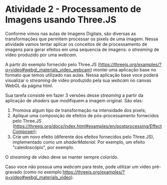 # Atividade 2 - Processamento de Imagens usando Three.JS

Conforme vimos nas aulas de Imagens Digitais, são diversas as transformações que permitem processar os pixels de uma imagem. Nessa atividade vamos tentar aplicar os conceitos de de processamento de imagens para gerar efeitos em uma sequencia de imagens: o _streaming_ de vídeo produzido por uma _webcam_.

A partir do exemplo fornecido pelo Three.JS (https://threejs.org/examples/?q=video#webgl_materials_video_webcam) montei uma aplicação base no formato que temos utilizado nas aulas. Nessa aplicação base voce poderá visualizar o _streaming_ de video produzido pela sua _webcam_ no canvas WebGL da página html.

Sua tarefa consiste em fazer 3 versões desse _streaming_ a partir da aplicação de _shaders_ que modifiquem a imagem original. São elas:

1. Promova algum tipo de transformação na intensidade dos pixels;
2. Aplique uma composição de efeitos de pós-processamento fornecidos pelo Three.JS (https://threejs.org/docs/index.html#examples/en/postprocessing/EffectComposer);
3. Crie um novo efeito (diferente dos efeitos fornecidos pelo Three.JS), implementado como um _shaderMaterial_. Por exemplo, um efeito "caleidoscópio", por exemplo.

O _streaming_ de vídeo deve se manter sempre colorido.

Caso voce não possua uma _webcam_ para teste, pode utilizar um video pré-gravado (como no exemplo https://threejs.org/examples/?q=video#webgl_materials_video).
